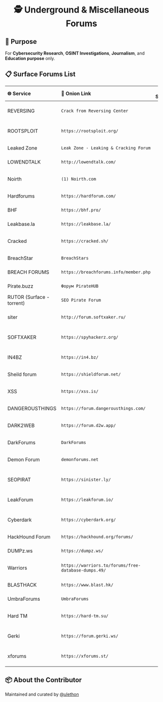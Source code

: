 <h1 align="center">🕵️ Underground & Miscellaneous Forums</h1>
<h2>🧠 Purpose</h2>
<p>For <b>Cybersecurity Research</b>, <b>OSINT Investigations</b>, <b>Journalism</b>, and <b>Education purpose</b> only.</p>
<h2>📋 Surface Forums List</h2>
<table>
  <thead>
    <tr>
      <th align="left">🌐 Service</th>
      <th align="left">🔗 Onion Link</th>
      <th align="center">📡 Status</th>
      <th align="left">📌 Description</th>
    </tr>
  </thead>
  <tbody>
<tr><td>REVERSING</td><td><code>Crack from Reversing Center</code></td><td align="center">200</td><td>Cracking / reverse engineering</td></tr>
<tr><td>ROOTSPLOIT</td><td><code>https://rootsploit.org/</code></td><td align="center">200</td><td>Hacking / security forum</td></tr>
<tr><td>Leaked Zone</td><td><code>Leak Zone - Leaking & Cracking Forum</code></td><td align="center">200</td><td>Leaking / cracking</td></tr>
<tr><td>LOWENDTALK</td><td><code>http://lowendtalk.com/</code></td><td align="center">200</td><td>Hosting / tech forum</td></tr>
<tr><td>Noirth</td><td><code>(1) Noirth.com</code></td><td align="center">200</td><td>General underground forum</td></tr>
<tr><td>Hardforums</td><td><code>https://hardforum.com/</code></td><td align="center">200</td><td>Tech / hacking</td></tr>
<tr><td>BHF</td><td><code>https://bhf.pro/</code></td><td align="center">200</td><td>Hacking / tech forum</td></tr>
<tr><td>Leakbase.la</td><td><code>https://leakbase.la/</code></td><td align="center">200</td><td>Data leaks / forum</td></tr>
<tr><td>Cracked</td><td><code>https://cracked.sh/</code></td><td align="center">200</td><td>Software cracking forum</td></tr>
<tr><td>BreachStar</td><td><code>BreachStars</code></td><td align="center">200</td><td>Data breach forum</td></tr>
<tr><td>BREACH FORUMS</td><td><code>https://breachforums.info/member.php</code></td><td align="center">200</td><td>Data breach / hacking</td></tr>
<tr><td>Pirate.buzz</td><td><code>Форум PirateHUB</code></td><td align="center">200</td><td>Piracy / file sharing</td></tr>
<tr><td>RUTOR (Surface - torrent)</td><td><code>SEO Pirate Forum</code></td><td align="center">200</td><td>Torrent / SEO / piracy</td></tr>
<tr><td>siter</td><td><code>http://forum.softxaker.ru/</code></td><td align="center">200</td><td>Tech / software forum</td></tr>
<tr><td>SOFTXAKER</td><td><code>https://spyhackerz.org/</code></td><td align="center">200</td><td>Tech / hacking forum</td></tr>
<tr><td>IN4BZ</td><td><code>https://in4.bz/</code></td><td align="center">200</td><td>Hacking / underground forum</td></tr>
<tr><td>Sheild forum</td><td><code>https://shieldforum.net/</code></td><td align="center">200</td><td>Tech / underground</td></tr>
<tr><td>XSS</td><td><code>https://xss.is/</code></td><td align="center">200</td><td>Exploit / hacking forum</td></tr>
<tr><td>DANGEROUSTHINGS</td><td><code>https://forum.dangerousthings.com/</code></td><td align="center">200</td><td>Biohacking / tech forum</td></tr>
<tr><td>DARK2WEB</td><td><code>https://forum.d2w.app/</code></td><td align="center">200</td><td>General underground forum</td></tr>
<tr><td>DarkForums</td><td><code>DarkForums</code></td><td align="center">200</td><td>Underground forum</td></tr>
<tr><td>Demon Forum</td><td><code>demonforums.net</code></td><td align="center">200</td><td>General hacking forum</td></tr>
<tr><td>SEOPIRAT</td><td><code>https://sinister.ly/</code></td><td align="center">200</td><td>SEO / underground forum</td></tr>
<tr><td>LeakForum</td><td><code>https://leakforum.io/</code></td><td align="center">200</td><td>Data leaks / hacking forum</td></tr>
<tr><td>Cyberdark</td><td><code>https://cyberdark.org/</code></td><td align="center">200</td><td>Hacking / security forum</td></tr>
<tr><td>HackHound Forum</td><td><code>https://hackhound.org/forums/</code></td><td align="center">200</td><td>Hacking forum</td></tr>
<tr><td>DUMPz.ws</td><td><code>https://dumpz.ws/</code></td><td align="center">200</td><td>Data leaks forum</td></tr>
<tr><td>Warriors</td><td><code>https://warriors.to/forums/free-database-dumps.49/</code></td><td align="center">200</td><td>Database dumps forum</td></tr>
<tr><td>BLASTHACK</td><td><code>https://www.blast.hk/</code></td><td align="center">200</td><td>Hacking / leaks forum</td></tr>
<tr><td>UmbraForums</td><td><code>UmbraForums</code></td><td align="center">200</td><td>Underground forum</td></tr>
<tr><td>Hard TM</td><td><code>https://hard-tm.su/</code></td><td align="center">200</td><td>Hacking / cheating forum</td></tr>
<tr><td>Gerki</td><td><code>https://forum.gerki.ws/</code></td><td align="center">200</td><td>General underground forum</td></tr>
<tr><td>xforums</td><td><code>https://xforums.st/</code></td><td align="center">200</td><td>Tech / hacking forum</td></tr>
</table>

<h2>📦 About the Contributor</h2>
<p>Maintained and curated by <a href="https://github.com/ulethon" target="_blank">@ulethon</a></p>
